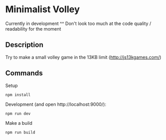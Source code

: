 # Minimalist Volley

Currently in development ^^
Don't look too much at the code quality / readability for the moment

## Description
Try to make a small volley game in the 13KB limit (http://js13kgames.com/)


## Commands
Setup
```
npm install
```

Development (and open http://localhost:9000/):
```
npm run dev
```

Make a build
```
npm run build
```
